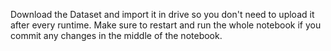 Download the Dataset and import it in drive so you don't need to upload it after every runtime.
Make sure to restart and run the whole notebook if you commit any changes in the middle of the notebook.
